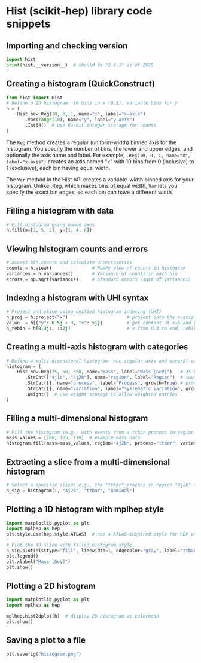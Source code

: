 # Hist (scikit-hep) library code snippets

## Importing and checking version

```python
import hist
print(hist.__version__)  # should be "2.8.1" as of 2025
```

## Creating a histogram (QuickConstruct)

```python
from hist import Hist
# Define a 2D histogram: 10 bins in x [0,1), variable bins for y
h = (
    Hist.new.Reg(10, 0, 1, name="x", label="x-axis")
       .Var(range(10), name="y", label="y-axis")
       .Int64()  # use 64-bit integer storage for counts
)
```

The `Reg` method creates a regular (uniform-width) binned axis for the histogram. You specify the number of bins, the lower and upper edges, and optionally the axis name and label. For example, `.Reg(10, 0, 1, name="x", label="x-axis")` creates an axis named "x" with 10 bins from 0 (inclusive) to 1 (exclusive), each bin having equal width.

The `Var` method in the Hist API creates a variable-width binned axis for your histogram. Unlike .Reg, which makes bins of equal width, `Var` lets you specify the exact bin edges, so each bin can have a different width.

## Filling a histogram with data

```python
# Fill histogram using named axes
h.fill(x=[3, 5, 2], y=[1, 4, 6])
```

## Viewing histogram counts and errors

```python
# Access bin counts and calculate uncertainties
counts = h.view()               # NumPy view of counts in histogram
variances = h.variances()       # Variance of counts in each bin
errors = np.sqrt(variances)     # Standard errors (sqrt of variances)
```

## Indexing a histogram with UHI syntax

```python
# Project and slice using unified histogram indexing (UHI)
h_proj = h.project("x")                      # project onto the x-axis only
value  = h[{"y": 0.5j + 3, "x": 5j}]         # get content at x≈5 and y bin containing 0.5
h_rebin = h[0.3j:, ::2j]                     # x from 0.3 to end, rebin y-axis by factor 2
```

## Creating a multi-axis histogram with categories

```python
# Define a multi-dimensional histogram: one regular axis and several categorical axes
histogram = (
    Hist.new.Reg(25, 50, 550, name="mass", label="Mass [GeV]")   # 25 bins from 50 to 550
       .StrCat(["4j1b", "4j2b"], name="region", label="Region")  # two region categories
       .StrCat([], name="process", label="Process", growth=True) # processes, added as they appear
       .StrCat([], name="variation", label="Systematic variation", growth=True)
       .Weight()  # use weight storage to allow weighted entries
)
```

## Filling a multi-dimensional histogram

```python
# Fill the histogram (e.g., with events from a ttbar process in region "4j2b")
mass_values = [100, 105, 110]  # example mass data
histogram.fill(mass=mass_values, region="4j2b", process="ttbar", variation="nominal", weight=1.0)
```

## Extracting a slice from a multi-dimensional histogram

```python
# Select a specific slice: e.g., the "ttbar" process in region "4j2b" for all mass bins
h_sig = histogram[:, "4j2b", "ttbar", "nominal"]
```

## Plotting a 1D histogram with mplhep style

```python
import matplotlib.pyplot as plt
import mplhep as hep
plt.style.use(hep.style.ATLAS)  # use a ATLAS-inspired style for HEP plots

# Plot the 1D slice with filled histogram style
h_sig.plot(histtype="fill", linewidth=1, edgecolor="gray", label="ttbar")
plt.legend()
plt.xlabel("Mass [GeV]")
plt.show()
```

## Plotting a 2D histogram

```python
import matplotlib.pyplot as plt
import mplhep as hep

mplhep.hist2dplot(h)  # display 2D histogram as colormesh
plt.show()
```

## Saving a plot to a file

```python
plt.savefig("histogram.png")
```
